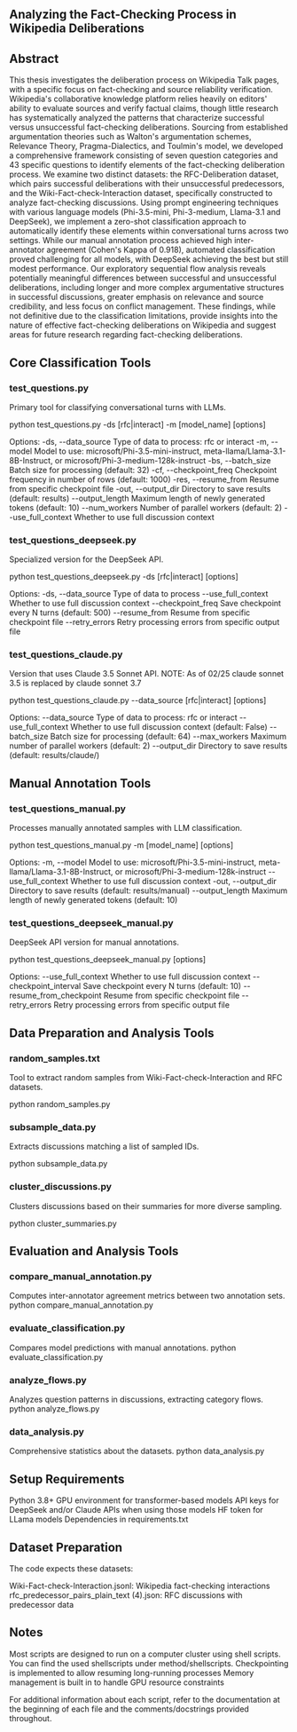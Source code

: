 ## Analyzing the Fact-Checking Process in Wikipedia Deliberations

## Abstract

This thesis investigates the deliberation process on Wikipedia Talk pages, with a specific focus on fact-checking and source reliability verification. Wikipedia's collaborative knowledge platform relies heavily on editors' ability to evaluate sources and verify factual claims, though little research has systematically analyzed the patterns that characterize successful versus unsuccessful fact-checking deliberations. Sourcing from established argumentation theories such as Walton's argumentation schemes, Relevance Theory, Pragma-Dialectics, and Toulmin's model, we developed a comprehensive framework consisting of seven question categories and 43 specific questions to identify elements of the fact-checking deliberation process. We examine two distinct datasets: the RFC-Deliberation dataset, which pairs successful deliberations with their unsuccessful predecessors, and the Wiki-Fact-check-Interaction dataset, specifically constructed to analyze fact-checking discussions. Using prompt engineering techniques with various language models (Phi-3.5-mini, Phi-3-medium, Llama-3.1 and DeepSeek), we implement a zero-shot classification approach to automatically identify these elements within conversational turns across two settings. While our manual annotation process achieved high inter-annotator agreement (Cohen's Kappa of 0.918), automated classification proved challenging for all models, with DeepSeek achieving the best but still modest performance. Our exploratory sequential flow analysis reveals potentially meaningful differences between successful and unsuccessful deliberations, including longer and more complex argumentative structures in successful discussions, greater emphasis on relevance and source credibility, and less focus on conflict management. These findings, while not definitive due to the classification limitations, provide insights into the nature of effective fact-checking deliberations on Wikipedia and suggest areas for future research regarding fact-checking deliberations.


## Core Classification Tools

### test_questions.py

Primary tool for classifying conversational turns with LLMs.

python test_questions.py -ds [rfc|interact] -m [model_name] [options]

Options:
  -ds, --data_source      Type of data to process: rfc or interact
  -m, --model             Model to use: microsoft/Phi-3.5-mini-instruct, 
                          meta-llama/Llama-3.1-8B-Instruct, or microsoft/Phi-3-medium-128k-instruct
  -bs, --batch_size       Batch size for processing (default: 32)
  -cf, --checkpoint_freq  Checkpoint frequency in number of rows (default: 1000)
  -res, --resume_from     Resume from specific checkpoint file
  -out, --output_dir      Directory to save results (default: results)
  --output_length         Maximum length of newly generated tokens (default: 10)
  --num_workers           Number of parallel workers (default: 2)
  --use_full_context      Whether to use full discussion context

### test_questions_deepseek.py
Specialized version for the DeepSeek API.

python test_questions_deepseek.py -ds [rfc|interact] [options]

Options:
  -ds, --data_source     Type of data to process
  --use_full_context     Whether to use full discussion context
  --checkpoint_freq      Save checkpoint every N turns (default: 500)
  --resume_from          Resume from specific checkpoint file
  --retry_errors         Retry processing errors from specific output file


### test_questions_claude.py
Version that uses Claude 3.5 Sonnet API. NOTE: As of 02/25 claude sonnet 3.5 is replaced by claude sonnet 3.7

python test_questions_claude.py --data_source [rfc|interact] [options]

Options:
  --data_source          Type of data to process: rfc or interact
  --use_full_context     Whether to use full discussion context (default: False)
  --batch_size           Batch size for processing (default: 64)
  --max_workers          Maximum number of parallel workers (default: 2)
  --output_dir           Directory to save results (default: results/claude/)

## Manual Annotation Tools

### test_questions_manual.py
Processes manually annotated samples with LLM classification.

python test_questions_manual.py -m [model_name] [options]

Options:
  -m, --model            Model to use: microsoft/Phi-3.5-mini-instruct, 
                         meta-llama/Llama-3.1-8B-Instruct, or microsoft/Phi-3-medium-128k-instruct
  --use_full_context     Whether to use full discussion context
  -out, --output_dir     Directory to save results (default: results/manual)
  --output_length        Maximum length of newly generated tokens (default: 10)

  
### test_questions_deepseek_manual.py
DeepSeek API version for manual annotations.

python test_questions_deepseek_manual.py [options]

Options:
  --use_full_context         Whether to use full discussion context
  --checkpoint_interval      Save checkpoint every N turns (default: 10)
  --resume_from_checkpoint   Resume from specific checkpoint file
  --retry_errors             Retry processing errors from specific output file

## Data Preparation and Analysis Tools
### random_samples.txt
Tool to extract random samples from Wiki-Fact-check-Interaction and RFC datasets.

python random_samples.py

### subsample_data.py
Extracts discussions matching a list of sampled IDs.

python subsample_data.py

### cluster_discussions.py
Clusters discussions based on their summaries for more diverse sampling.

python cluster_summaries.py



## Evaluation and Analysis Tools
### compare_manual_annotation.py
Computes inter-annotator agreement metrics between two annotation sets.
python compare_manual_annotation.py

### evaluate_classification.py
Compares model predictions with manual annotations.
python evaluate_classification.py

### analyze_flows.py
Analyzes question patterns in discussions, extracting category flows.
python analyze_flows.py

### data_analysis.py
Comprehensive statistics about the datasets.
python data_analysis.py


## Setup Requirements

Python 3.8+
GPU environment for transformer-based models
API keys for DeepSeek and/or Claude APIs when using those models
HF token for LLama models
Dependencies in requirements.txt


## Dataset Preparation
The code expects these datasets:

Wiki-Fact-check-Interaction.jsonl: Wikipedia fact-checking interactions
rfc_predecessor_pairs_plain_text (4).json: RFC discussions with predecessor data

## Notes
Most scripts are designed to run on a computer cluster using shell scripts. You can find the used shellscripts under method/shellscripts.
Checkpointing is implemented to allow resuming long-running processes
Memory management is built in to handle GPU resource constraints

For additional information about each script, refer to the documentation at the beginning of each file and the comments/docstrings provided throughout.



  
